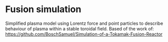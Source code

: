 # Fusion simulation
Simplified plasma model using Lorentz force and point particles to describe behaviour of plasma within a stable toroidal field.
Based of the work of: https://github.com/BoschSamuel/Simulation-of-a-Tokamak-Fusion-Reactor
